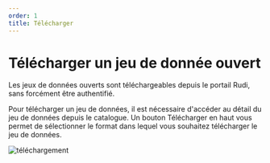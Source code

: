 ```yaml
---
order: 1
title: Télécharger
---
```


# Télécharger un jeu de donnée ouvert

Les jeux de données ouverts sont téléchargeables depuis le portail Rudi, sans forcément être authentifié.

Pour télécharger un jeu de données, il est nécessaire d'accéder au détail du jeu de données depuis le catalogue.
Un bouton Télécharger en haut vous permet de sélectionner le format dans lequel vous souhaitez télécharger le jeu de données.

![téléchargement](https://user-images.githubusercontent.com/109140019/221819245-74e6fb15-0c58-4a41-b067-dd241c473bec.PNG)
